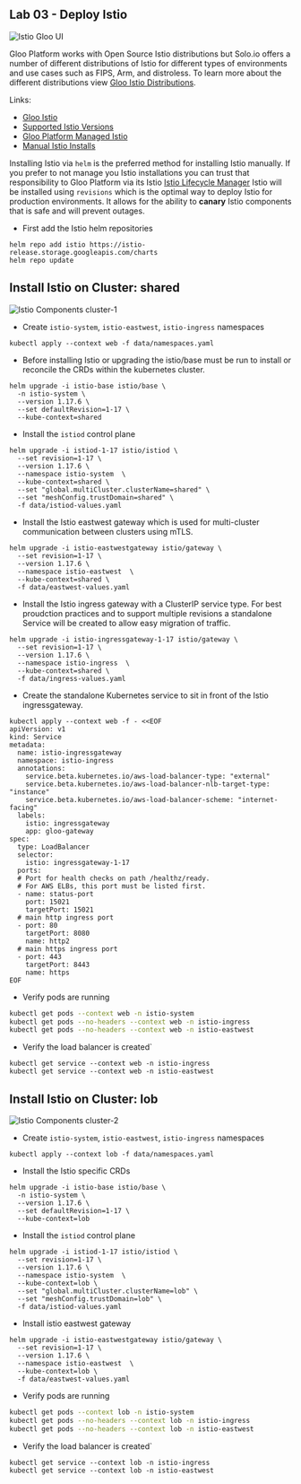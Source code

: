 ## Lab 03 - Deploy Istio <a name="lab-03---deploy-istio-"></a>


![Istio Gloo UI](images/gloo-ui-istio.png)

Gloo Platform works with Open Source Istio distributions but Solo.io offers a number of different distributions of Istio for different types of environments and use cases such as FIPS, Arm, and distroless.
To learn more about the different distributions view [Gloo Istio Distributions](https://docs.solo.io/gloo-mesh-enterprise/latest/reference/version/gloo_mesh_istio/).

Links:
- [Gloo Istio](https://docs.solo.io/gloo-mesh-enterprise/latest/reference/version/gloo_mesh_istio/)
- [Supported Istio Versions](https://docs.solo.io/gloo-mesh-enterprise/latest/reference/version/versions/)
- [Gloo Platform Managed Istio](https://docs.solo.io/gloo-mesh-enterprise/latest/setup/installation/istio/gm_managed_istio/)
- [Manual Istio Installs](https://docs.solo.io/gloo-mesh-enterprise/latest/setup/prod/manual/)

Installing Istio via `helm` is the preferred method for installing Istio manually. If you prefer to not manage you Istio installations you can trust that responsibility to Gloo Platform via its Istio [Istio Lifecycle Manager](https://docs.solo.io/gloo-mesh-enterprise/latest/setup/installation/istio/gm_managed_istio/)
Istio will be installed using `revisions` which is the optimal way to deploy Istio for production environments. It allows for the ability to **canary** Istio components that is safe and will prevent outages.

* First add the Istio helm repositories
```shell
helm repo add istio https://istio-release.storage.googleapis.com/charts
helm repo update
```

## Install Istio on Cluster: shared

![Istio Components cluster-1](images/istio-cluster1.png)

* Create `istio-system`, `istio-eastwest`, `istio-ingress` namespaces
```shell
kubectl apply --context web -f data/namespaces.yaml
```

* Before installing Istio or upgrading the istio/base must be run to install or reconcile the CRDs within the kubernetes cluster. 
```shell
helm upgrade -i istio-base istio/base \
  -n istio-system \
  --version 1.17.6 \
  --set defaultRevision=1-17 \
  --kube-context=shared
```

* Install the `istiod` control plane 
```shell
helm upgrade -i istiod-1-17 istio/istiod \
  --set revision=1-17 \
  --version 1.17.6 \
  --namespace istio-system  \
  --kube-context=shared \
  --set "global.multiCluster.clusterName=shared" \
  --set "meshConfig.trustDomain=shared" \
  -f data/istiod-values.yaml
```

* Install the Istio eastwest gateway which is used for multi-cluster communication between clusters using mTLS.
```shell
helm upgrade -i istio-eastwestgateway istio/gateway \
  --set revision=1-17 \
  --version 1.17.6 \
  --namespace istio-eastwest  \
  --kube-context=shared \
  -f data/eastwest-values.yaml
```

* Install the Istio ingress gateway with a ClusterIP service type. For best proudction practices and to support multiple revisions a standalone Service will be created to allow easy migration of traffic.
```shell
helm upgrade -i istio-ingressgateway-1-17 istio/gateway \
  --set revision=1-17 \
  --version 1.17.6 \
  --namespace istio-ingress  \
  --kube-context=shared \
  -f data/ingress-values.yaml
```

* Create the standalone Kubernetes service to sit in front of the Istio ingressgateway.
```shell
kubectl apply --context web -f - <<EOF
apiVersion: v1
kind: Service
metadata:
  name: istio-ingressgateway
  namespace: istio-ingress
  annotations:
    service.beta.kubernetes.io/aws-load-balancer-type: "external"
    service.beta.kubernetes.io/aws-load-balancer-nlb-target-type: "instance"
    service.beta.kubernetes.io/aws-load-balancer-scheme: "internet-facing"
  labels:
    istio: ingressgateway
    app: gloo-gateway
spec:
  type: LoadBalancer
  selector:
    istio: ingressgateway-1-17
  ports:
  # Port for health checks on path /healthz/ready.
  # For AWS ELBs, this port must be listed first.
  - name: status-port
    port: 15021
    targetPort: 15021
  # main http ingress port
  - port: 80
    targetPort: 8080
    name: http2
  # main https ingress port
  - port: 443
    targetPort: 8443
    name: https
EOF
```

* Verify pods are running
```bash
kubectl get pods --context web -n istio-system
kubectl get pods --no-headers --context web -n istio-ingress
kubectl get pods --no-headers --context web -n istio-eastwest
```

* Verify the load balancer is created`
```shell
kubectl get service --context web -n istio-ingress
kubectl get service --context web -n istio-eastwest
```

## Install Istio on Cluster: lob

![Istio Components cluster-2](images/istio-cluster2.png)

* Create `istio-system`, `istio-eastwest`, `istio-ingress` namespaces
```shell
kubectl apply --context lob -f data/namespaces.yaml
```

* Install the Istio specific CRDs
```shell
helm upgrade -i istio-base istio/base \
  -n istio-system \
  --version 1.17.6 \
  --set defaultRevision=1-17 \
  --kube-context=lob
```

* Install the `istiod` control plane 
```shell
helm upgrade -i istiod-1-17 istio/istiod \
  --set revision=1-17 \
  --version 1.17.6 \
  --namespace istio-system  \
  --kube-context=lob \
  --set "global.multiCluster.clusterName=lob" \
  --set "meshConfig.trustDomain=lob" \
  -f data/istiod-values.yaml
```

* Install istio eastwest gateway
```shell
helm upgrade -i istio-eastwestgateway istio/gateway \
  --set revision=1-17 \
  --version 1.17.6 \
  --namespace istio-eastwest  \
  --kube-context=lob \
  -f data/eastwest-values.yaml
```

* Verify pods are running
```bash
kubectl get pods --context lob -n istio-system
kubectl get pods --no-headers --context lob -n istio-ingress
kubectl get pods --no-headers --context lob -n istio-eastwest
```

* Verify the load balancer is created`
```shell
kubectl get service --context lob -n istio-ingress
kubectl get service --context lob -n istio-eastwest
```
